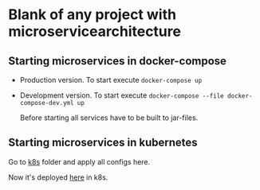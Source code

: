 # Blank of any project with microservicearchitecture

## Starting microservices in docker-compose
* Production version. To start execute `docker-compose up`  
  
* Development version. To start execute `docker-compose --file docker-compose-dev.yml up`

  Before starting all services have to be built to jar-files.

## Starting microservices in kubernetes
Go to [k8s](/k8s) folder and apply all configs here. 

Now it's deployed [here](http://146.185.243.90/swagger-ui/index.html) in k8s. 